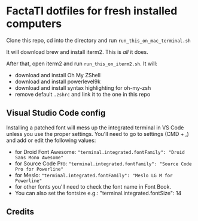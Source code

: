 # FactaTI dotfiles for fresh installed computers

Clone this repo, cd into the directory and run `run_this_on_mac_terminal.sh`

It will download brew and install iterm2. This is *all* it does.

After that, open iterm2 and run `run_this_on_iterm2.sh`. It will:

* download and install Oh My ZShell
* download and install powerlevel9k
* download and install syntax highlighting for oh-my-zsh
* remove default `.zshrc` and link it to the one in this repo

## Visual Studio Code config

Installing a patched font will mess up the integrated terminal in VS Code
unless you use the proper settings. You'll need to go to settings (CMD + ,) and
add or edit the following values:

* for Droid Font Awesome: `"terminal.integrated.fontFamily": "Droid Sans Mono Awesome"`
* for Source Code Pro: `"terminal.integrated.fontFamily": "Source Code Pro for Powerline"`
* for Meslo: `"terminal.integrated.fontFamily": "Meslo LG M for Powerline"`
* for other fonts you'll need to check the font name in Font Book.
* You can also set the fontsize e.g.: "terminal.integrated.fontSize": 14

## Credits


